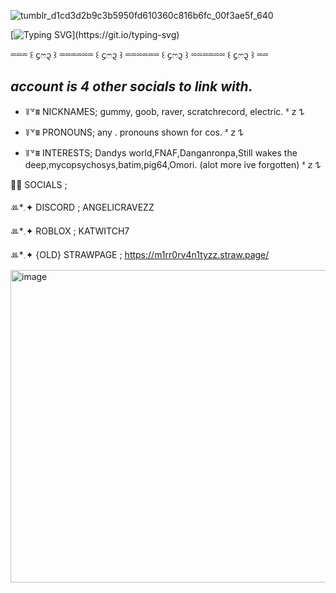   

![tumblr_d1cd3d2b9c3b5950fd610360c816b6fc_00f3ae5f_640](https://github.com/user-attachments/assets/2b965902-f5bd-4161-8af3-e429ce76236a)

[![Typing SVG](https://readme-typing-svg.demolab.com?font=Story+Script&size=17&pause=1000&color=366D90&multiline=true&width=435&lines=She+was+just+like+the+moon.;Part+of+her+was+always+hidden+away.)](https://git.io/typing-svg)

⏔⏔⏔ ꒰ ᧔ෆ᧓ ꒱ ⏔⏔⏔⏔⏔⏔ ꒰ ᧔ෆ᧓ ꒱ ⏔⏔⏔⏔⏔⏔ ꒰ ᧔ෆ᧓ ꒱ ⏔⏔⏔⏔⏔⏔ ꒰ ᧔ෆ᧓ ꒱ ⏔⏔

*account is 4 other socials to link with.* 
--
- ꒦꒷⩩ NICKNAMES; gummy, goob, raver, scratchrecord, electric. ᶻ 𝗓 𐰁

- ꒦꒷⩩ PRONOUNS; any . pronouns shown for cos. ᶻ 𝗓 𐰁

- ꒦꒷⩩ INTERESTS; Dandys world,FNAF,Danganronpa,Still wakes the deep,mycopsychosys,batim,pig64,Omori. (alot more ive forgotten) ᶻ 𝗓 𐰁

🌙💤 SOCIALS ; 

 ꔛ*𓈒✦ DISCORD ; ANGELICRAVEZZ 

 ꔛ*𓈒✦ ROBLOX ; KATWITCH7 

ꔛ*𓈒✦ {OLD} STRAWPAGE ; https://m1rr0rv4n1tyzz.straw.page/

 <img width="736" height="500" alt="image" src="https://github.com/user-attachments/assets/e3313bfb-6be7-430e-8b40-ed925b934925" />

 
